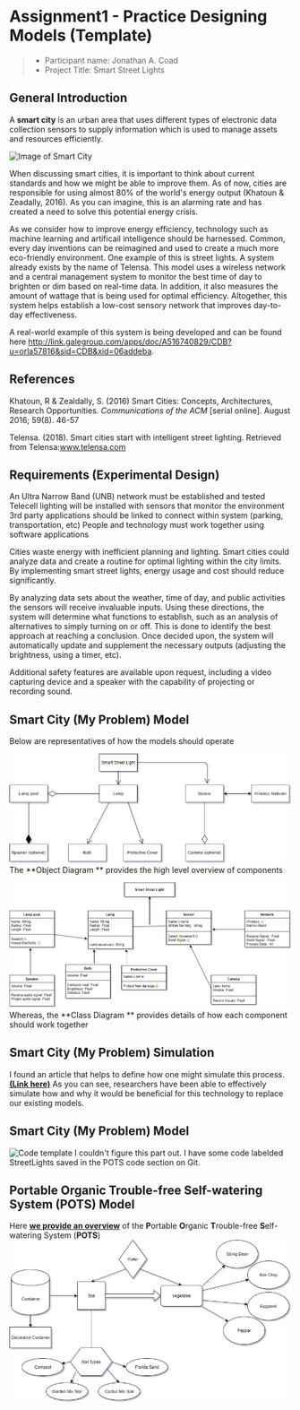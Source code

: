 # Assignment1 - Practice Designing Models (Template)

> * Participant name: Jonathan A. Coad
> * Project Title: Smart Street Lights 

## General Introduction

A **smart city** is an urban area that uses different types of electronic data collection sensors to supply information which is used to manage assets and resources efficiently.

![Image of Smart City](images/smartcity.png)

When discussing smart cities, it is important to think about current standards and how we might be able to improve them. As of now, cities are responsible for using almost 80% of the world's energy output (Khatoun & Zeadally, 2016). As you can imagine, this is an alarming rate and has created a need to solve this potential energy crisis.

As we consider how to improve energy efficiency, technology such as machine learning and artificail intelligence should be harnessed. Common, every day inventions can be reimagined and used to create a much more eco-friendly environment. One example of this is street lights. A system already exists by the name of Telensa. This model uses a wireless network and a central management system to monitor the best time of day to brighten or dim based on real-time data. In addition, it also measures the amount of wattage that is being used for optimal efficiency. Altogether, this system helps establish a low-cost sensory network that improves day-to-day effectiveness.

A real-world example of this system is being developed and can be found here http://link.galegroup.com/apps/doc/A516740829/CDB?u=orla57816&sid=CDB&xid=06addeba. 
## References

Khatoun, R & Zealdally, S. (2016) Smart Cities: Concepts, Architectures, Research Opportunities. *Communications of the ACM* [serial online]. August 2016; 59(8). 46-57

Telensa. (2018). Smart cities start with intelligent street lighting. Retrieved from Telensa:www.telensa.com

## Requirements (Experimental Design)

An Ultra Narrow Band (UNB) network must be established and tested
Telecell lighting will be installed with sensors that monitor the environment
3rd party applications should be linked to connect within system (parking, transportation, etc)
People and technology must work together using software applications 

Cities waste energy with inefficient planning and lighting. Smart cities could analyze data and create a routine for optimal lighting within the city limits. By implementing smart street lights, energy usage and cost should reduce significantly.

By analyzing data sets about the weather, time of day, and public activities the sensors will receive invaluable inputs. Using these directions, the system will determine what functions to establish, such as an analysis of alternatives to simply turning on or off. This is done to identify the best approach at reaching a conclusion. Once decided upon, the system will automatically update and supplement the necessary outputs (adjusting the brightness, using a timer, etc).

Additional safety features are available upon request, including a video capturing device and a speaker with the capability of projecting or recording sound.

## Smart City (My Problem) Model
Below are representatives of how the models should operate



 ![**Object Diagram**](images/ObjectDiagram.png) The **Object Diagram ** provides the high level overview of components

 ![**Class Diagram**](images/ClassDiagram.png) Whereas, the **Class Diagram ** provides details of how each component should work together

## Smart City (My Problem) Simulation

I found an article that helps to define how one might simulate this process. [**(Link here)**](analysis/StreetLightinginSmartCities.pdf) 
As you can see, researchers have been able to effectively simulate how and why it would be beneficial for this technology to replace our existing models.


## Smart City (My Problem) Model
![**Code template**](code/POTS_system/StreetLights) I couldn't figure this part out. I have some code labelded StreetLights saved in the POTS code section on Git.
## **P**ortable **O**rganic **T**rouble-free **S**elf-watering System (**POTS**) Model
Here [**we provide an overview**](code/POTS_system/README.md) of the **P**ortable **O**rganic **T**rouble-free **S**elf-watering System (**POTS**) 
![**Pots Diagram**](images/Pots.png)
